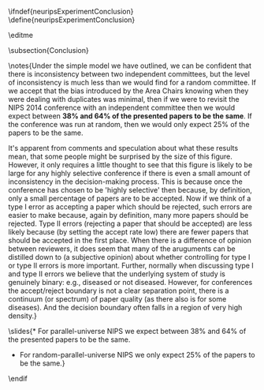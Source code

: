 \ifndef{neuripsExperimentConclusion}
\define{neuripsExperimentConclusion}

\editme

\subsection{Conclusion}

\notes{Under the simple model we have outlined, we can be confident that there is inconsistency between two independent committees, but the level of inconsistency is much less than we would find for a random committee. If we accept that the bias introduced by the Area Chairs knowing when they were dealing with duplicates was minimal, then if we were to revisit the NIPS 2014 conference with an independent committee then we would expect between **38% and 64% of the presented papers to be the same**. If the conference was run at random, then we would only expect 25% of the papers to be the same.

It's apparent from comments and speculation about what these results mean, that some people might be surprised by the size of this figure. However, it only requires a little thought to see that this figure is likely to be large for any highly selective conference if there is even a small amount of inconsistency in the decision-making process. This is because once the conference has chosen to be 'highly selective' then because, by definition, only a small percentage of papers are to be accepted. Now if we think of a type I error as accepting a paper which should be rejected, such errors are easier to make because, again by definition, many more papers should be rejected. Type II errors (rejecting a paper that should be accepted) are less likely because (by setting the accept rate low) there are fewer papers that should be accepted in the first place. When there is a difference of opinion between reviewers, it does seem that many of the aruguments can be distilled down to (a subjective opinion) about whether controlling for type I or type II errors is more important. Further, normally when discussing type I and type II errors we believe that the underlying system of study is genuinely binary: e.g., diseased or not diseased. However, for conferences the accept/reject boundary is not a clear separation point, there is a continuum (or spectrum) of paper quality (as there also is for some diseases). And the decision boundary often falls in a region of very high density.}

\slides{* For parallel-universe NIPS we expect between 38% and 64% of the presented papers to be the same. 
* For random-parallel-universe NIPS we only expect 25% of the papers to be the same.}

\endif
